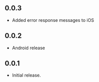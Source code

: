 ## 0.0.3

* Added error response messages to iOS


## 0.0.2

* Android release


## 0.0.1

* Initial release.
